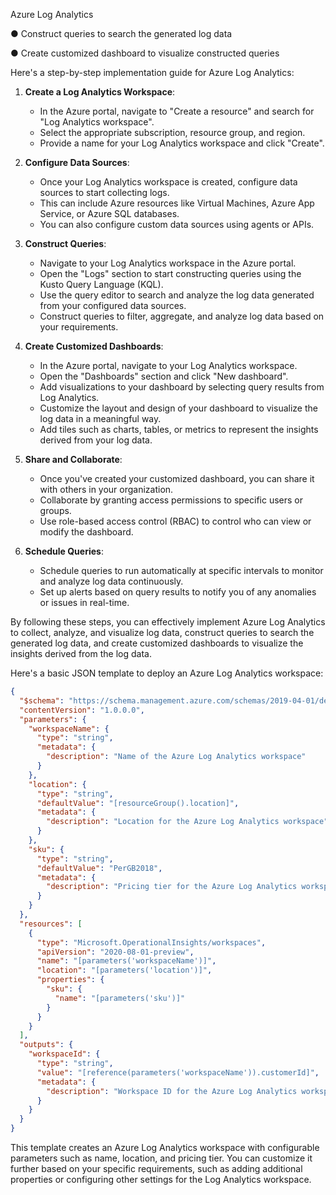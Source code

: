 Azure Log Analytics

●	Construct queries to search the generated log data

●	Create customized dashboard to visualize constructed queries


Here's a step-by-step implementation guide for Azure Log Analytics:

1. **Create a Log Analytics Workspace**:
   - In the Azure portal, navigate to "Create a resource" and search for "Log Analytics workspace".
   - Select the appropriate subscription, resource group, and region.
   - Provide a name for your Log Analytics workspace and click "Create".

2. **Configure Data Sources**:
   - Once your Log Analytics workspace is created, configure data sources to start collecting logs.
   - This can include Azure resources like Virtual Machines, Azure App Service, or Azure SQL databases.
   - You can also configure custom data sources using agents or APIs.

3. **Construct Queries**:
   - Navigate to your Log Analytics workspace in the Azure portal.
   - Open the "Logs" section to start constructing queries using the Kusto Query Language (KQL).
   - Use the query editor to search and analyze the log data generated from your configured data sources.
   - Construct queries to filter, aggregate, and analyze log data based on your requirements.

4. **Create Customized Dashboards**:
   - In the Azure portal, navigate to your Log Analytics workspace.
   - Open the "Dashboards" section and click "New dashboard".
   - Add visualizations to your dashboard by selecting query results from Log Analytics.
   - Customize the layout and design of your dashboard to visualize the log data in a meaningful way.
   - Add tiles such as charts, tables, or metrics to represent the insights derived from your log data.

5. **Share and Collaborate**:
   - Once you've created your customized dashboard, you can share it with others in your organization.
   - Collaborate by granting access permissions to specific users or groups.
   - Use role-based access control (RBAC) to control who can view or modify the dashboard.

6. **Schedule Queries**:
   - Schedule queries to run automatically at specific intervals to monitor and analyze log data continuously.
   - Set up alerts based on query results to notify you of any anomalies or issues in real-time.

By following these steps, you can effectively implement Azure Log Analytics to collect, analyze, and visualize log data, construct queries to search the generated log data, and create customized dashboards to visualize the insights derived from the log data.

Here's a basic JSON template to deploy an Azure Log Analytics workspace:

```json
{
  "$schema": "https://schema.management.azure.com/schemas/2019-04-01/deploymentTemplate.json#",
  "contentVersion": "1.0.0.0",
  "parameters": {
    "workspaceName": {
      "type": "string",
      "metadata": {
        "description": "Name of the Azure Log Analytics workspace"
      }
    },
    "location": {
      "type": "string",
      "defaultValue": "[resourceGroup().location]",
      "metadata": {
        "description": "Location for the Azure Log Analytics workspace"
      }
    },
    "sku": {
      "type": "string",
      "defaultValue": "PerGB2018",
      "metadata": {
        "description": "Pricing tier for the Azure Log Analytics workspace"
      }
    }
  },
  "resources": [
    {
      "type": "Microsoft.OperationalInsights/workspaces",
      "apiVersion": "2020-08-01-preview",
      "name": "[parameters('workspaceName')]",
      "location": "[parameters('location')]",
      "properties": {
        "sku": {
          "name": "[parameters('sku')]"
        }
      }
    }
  ],
  "outputs": {
    "workspaceId": {
      "type": "string",
      "value": "[reference(parameters('workspaceName')).customerId]",
      "metadata": {
        "description": "Workspace ID for the Azure Log Analytics workspace"
      }
    }
  }
}
```

This template creates an Azure Log Analytics workspace with configurable parameters such as name, location, and pricing tier. You can customize it further based on your specific requirements, such as adding additional properties or configuring other settings for the Log Analytics workspace.

